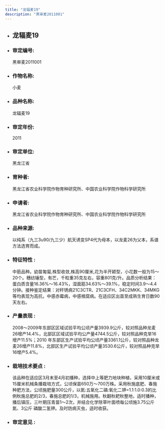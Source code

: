 ```yaml
---
title: "龙辐麦19"
description: "黑审麦2011001"
---
```

* ## 龙辐麦19
* ###  审定编号:  
   黑审麦2011001

*  ### 作物名称:  
   小麦

*   ###  品种名称: 
    龙辐麦19

*   ### 审定年份: 
    2011

*   ### 审定单位:  
    黑龙江省

*   ### 育种者:  
    黑龙江省农业科学院作物育种研究所、中国农业科学院作物科学研究所

*   ### 申请者:  
    黑龙江省农业科学院作物育种研究所、中国农业科学院作物科学研究所

*   ### 品种来源:  
    以纯系（九三3u90/九三少）航天诱变SP4代为母本，以龙麦26为父本，系谱方法选育而成。

*   ### 特征特性 : 
    中筋品种。幼苗匍匐,株型收敛,株高90厘米,花为半开颖型，小花数一般为15～20个。穗纺锤型，有芒，千粒重35克左右，容重801克/升。品质分析结果：蛋白质含量16.36%～16.43%，湿面筋34.63%～39.1%，稳定时间3.9～4.4分钟。接种鉴定结果：对秆锈病21C3CTR、21C3CFH、34C2MKK、34MKG等均表现为高抗，中感赤霉病，中感根腐病。在适应区出苗至成熟生育日数90天左右。

*   ### 产量表现 : 
    2008～2009年东部区区域试验平均公顷产量3939.9公斤，较对照品种龙麦26增产14.4%，北部区区域试验平均公产量4744.5公斤，较对照品种克旱16增产11.5%；2010 年东部区生产试验平均公顷产量3361.1公斤，较对照品种龙麦26增产11.8%，北部区生产试验平均公顷产量3530.6公斤，较对照品种克旱16增产5.4%。

*   ### 栽培技术要点 : 
    该品种在适应区3月末至4月初播种，选择中上等肥力地块种植，采用10厘米或15厘米机械条播栽培方式，公顷保苗650万～700万株。采用秋施底肥、春施种肥方法，公顷施肥量300公斤，以氮:五氧化二磷:氧化二钾=1.1:1.0:0.3的比例秋施总肥的2/3，春施总肥的1/3，机械施用。秋翻秋耙秋整地，适时播种，播后镇压，三叶期压青苗1～2次，并结合化学除草叶面喷每公顷施3.75公斤氮、3公斤 磷酸二氢钾。及时防病灭虫，适时收获。

*   ### 审定意见 : 
    
